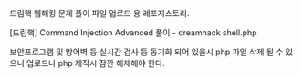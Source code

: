 드림핵 웹해킹 문제 풀이 파일 업로드 용 레포지스토리.

[드림핵] Command Injection Advanced 풀이 - dreamhack shell.php

보안프로그램 및 방어벽 등 실시간 검사 등 동기화 되어 있을시 php 파일 삭제 될 수 있으니 업로드나 php 제작시 잠깐 해제해야 한다.
